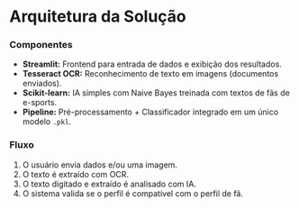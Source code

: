 # Arquitetura da Solução

### Componentes

- **Streamlit:** Frontend para entrada de dados e exibição dos resultados.
- **Tesseract OCR:** Reconhecimento de texto em imagens (documentos enviados).
- **Scikit-learn:** IA simples com Naive Bayes treinada com textos de fãs de e-sports.
- **Pipeline:** Pré-processamento + Classificador integrado em um único modelo `.pkl`.

### Fluxo

1. O usuário envia dados e/ou uma imagem.
2. O texto é extraído com OCR.
3. O texto digitado e extraído é analisado com IA.
4. O sistema valida se o perfil é compatível com o perfil de fã.
